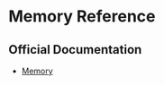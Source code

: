 # Memory Reference

## Official Documentation
- [Memory](https://docs.claude.com/en/docs/claude-code/memory)